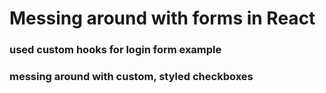 # Messing around with forms in React

### used custom hooks for login form example

### messing around with custom, styled checkboxes

